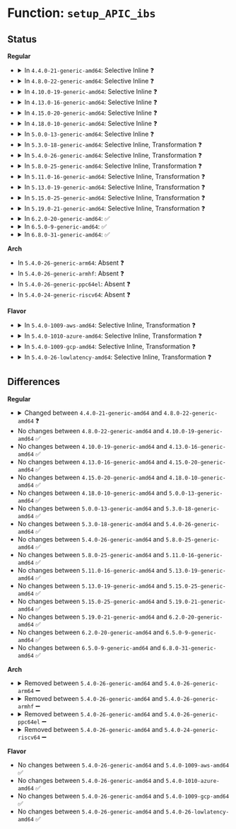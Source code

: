 # Function: <code>setup_APIC_ibs</code>

## Status
<b>Regular</b>
<ul>
<li>
<details>
<summary>In <code>4.4.0-21-generic-amd64</code>: Selective Inline ❓</summary>

```c
void setup_APIC_ibs(void * dummy)
```

```json
{
  "name": "setup_APIC_ibs",
  "collision_type": "Unique Static",
  "inline_type": "Selective",
  "funcs": [
    {
      "addr": 18446744071578883696,
      "name": "setup_APIC_ibs",
      "external": false,
      "loc": "arch/x86/events/amd/ibs.c:857",
      "file": "arch/x86/events/amd/ibs.c",
      "inline": "not declared, inlined",
      "caller_inline": [],
      "caller_func": [
        "arch/x86/events/amd/ibs.c:perf_ibs_cpu_notifier",
        "arch/x86/events/amd/ibs.c:perf_ibs_resume",
        "arch/x86/events/amd/ibs.c:perf_ibs_resume"
      ]
    }
  ],
  "symbols": [
    {
      "addr": 18446744071578883696,
      "name": "setup_APIC_ibs",
      "section": ".text",
      "bind": "STB_LOCAL",
      "size": 115
    }
  ]
}
```
</details>
</li>
<li>
<details>
<summary>In <code>4.8.0-22-generic-amd64</code>: Selective Inline ❓</summary>

```c
void setup_APIC_ibs()
```

```json
{
  "name": "setup_APIC_ibs",
  "collision_type": "Unique Static",
  "inline_type": "Selective",
  "funcs": [
    {
      "addr": 18446744071578884912,
      "name": "setup_APIC_ibs",
      "external": false,
      "loc": "arch/x86/events/amd/ibs.c:924",
      "file": "arch/x86/events/amd/ibs.c",
      "inline": "not declared, inlined",
      "caller_inline": [],
      "caller_func": [
        "arch/x86/events/amd/ibs.c:perf_ibs_resume",
        "arch/x86/events/amd/ibs.c:perf_ibs_resume",
        "arch/x86/events/amd/ibs.c:x86_pmu_amd_ibs_starting_cpu"
      ]
    }
  ],
  "symbols": [
    {
      "addr": 18446744071578884912,
      "name": "setup_APIC_ibs",
      "section": ".text",
      "bind": "STB_LOCAL",
      "size": 72
    }
  ]
}
```
</details>
</li>
<li>
<details>
<summary>In <code>4.10.0-19-generic-amd64</code>: Selective Inline ❓</summary>

```c
void setup_APIC_ibs()
```

```json
{
  "name": "setup_APIC_ibs",
  "collision_type": "Unique Static",
  "inline_type": "Selective",
  "funcs": [
    {
      "addr": 18446744071578884976,
      "name": "setup_APIC_ibs",
      "external": false,
      "loc": "arch/x86/events/amd/ibs.c:924",
      "file": "arch/x86/events/amd/ibs.c",
      "inline": "not declared, inlined",
      "caller_inline": [],
      "caller_func": [
        "arch/x86/events/amd/ibs.c:perf_ibs_resume",
        "arch/x86/events/amd/ibs.c:perf_ibs_resume",
        "arch/x86/events/amd/ibs.c:x86_pmu_amd_ibs_starting_cpu"
      ]
    }
  ],
  "symbols": [
    {
      "addr": 18446744071578884976,
      "name": "setup_APIC_ibs",
      "section": ".text",
      "bind": "STB_LOCAL",
      "size": 72
    }
  ]
}
```
</details>
</li>
<li>
<details>
<summary>In <code>4.13.0-16-generic-amd64</code>: Selective Inline ❓</summary>

```c
void setup_APIC_ibs()
```

```json
{
  "name": "setup_APIC_ibs",
  "collision_type": "Unique Static",
  "inline_type": "Selective",
  "funcs": [
    {
      "addr": 18446744071578884320,
      "name": "setup_APIC_ibs",
      "external": false,
      "loc": "arch/x86/events/amd/ibs.c:925",
      "file": "arch/x86/events/amd/ibs.c",
      "inline": "not declared, inlined",
      "caller_inline": [],
      "caller_func": [
        "arch/x86/events/amd/ibs.c:perf_ibs_resume",
        "arch/x86/events/amd/ibs.c:perf_ibs_resume",
        "arch/x86/events/amd/ibs.c:x86_pmu_amd_ibs_starting_cpu"
      ]
    }
  ],
  "symbols": [
    {
      "addr": 18446744071578884320,
      "name": "setup_APIC_ibs",
      "section": ".text",
      "bind": "STB_LOCAL",
      "size": 72
    }
  ]
}
```
</details>
</li>
<li>
<details>
<summary>In <code>4.15.0-20-generic-amd64</code>: Selective Inline ❓</summary>

```c
void setup_APIC_ibs()
```

```json
{
  "name": "setup_APIC_ibs",
  "collision_type": "Unique Static",
  "inline_type": "Selective",
  "funcs": [
    {
      "addr": 18446744071578883184,
      "name": "setup_APIC_ibs",
      "external": false,
      "loc": "arch/x86/events/amd/ibs.c:925",
      "file": "arch/x86/events/amd/ibs.c",
      "inline": "not declared, inlined",
      "caller_inline": [],
      "caller_func": [
        "arch/x86/events/amd/ibs.c:perf_ibs_resume",
        "arch/x86/events/amd/ibs.c:perf_ibs_resume",
        "arch/x86/events/amd/ibs.c:x86_pmu_amd_ibs_starting_cpu"
      ]
    }
  ],
  "symbols": [
    {
      "addr": 18446744071578883184,
      "name": "setup_APIC_ibs",
      "section": ".text",
      "bind": "STB_LOCAL",
      "size": 72
    }
  ]
}
```
</details>
</li>
<li>
<details>
<summary>In <code>4.18.0-10-generic-amd64</code>: Selective Inline ❓</summary>

```c
void setup_APIC_ibs()
```

```json
{
  "name": "setup_APIC_ibs",
  "collision_type": "Unique Static",
  "inline_type": "Selective",
  "funcs": [
    {
      "addr": 18446744071578884976,
      "name": "setup_APIC_ibs",
      "external": false,
      "loc": "arch/x86/events/amd/ibs.c:929",
      "file": "arch/x86/events/amd/ibs.c",
      "inline": "not declared, inlined",
      "caller_inline": [],
      "caller_func": [
        "arch/x86/events/amd/ibs.c:perf_ibs_resume",
        "arch/x86/events/amd/ibs.c:perf_ibs_resume",
        "arch/x86/events/amd/ibs.c:x86_pmu_amd_ibs_starting_cpu"
      ]
    }
  ],
  "symbols": [
    {
      "addr": 18446744071578884976,
      "name": "setup_APIC_ibs",
      "section": ".text",
      "bind": "STB_LOCAL",
      "size": 72
    }
  ]
}
```
</details>
</li>
<li>
<details>
<summary>In <code>5.0.0-13-generic-amd64</code>: Selective Inline ❓</summary>

```c
void setup_APIC_ibs()
```

```json
{
  "name": "setup_APIC_ibs",
  "collision_type": "Unique Static",
  "inline_type": "Selective",
  "funcs": [
    {
      "addr": 18446744071578884768,
      "name": "setup_APIC_ibs",
      "external": false,
      "loc": "arch/x86/events/amd/ibs.c:929",
      "file": "arch/x86/events/amd/ibs.c",
      "inline": "not declared, inlined",
      "caller_inline": [],
      "caller_func": [
        "arch/x86/events/amd/ibs.c:perf_ibs_resume",
        "arch/x86/events/amd/ibs.c:perf_ibs_resume",
        "arch/x86/events/amd/ibs.c:x86_pmu_amd_ibs_starting_cpu"
      ]
    }
  ],
  "symbols": [
    {
      "addr": 18446744071578884768,
      "name": "setup_APIC_ibs",
      "section": ".text",
      "bind": "STB_LOCAL",
      "size": 72
    }
  ]
}
```
</details>
</li>
<li>
<details>
<summary>In <code>5.3.0-18-generic-amd64</code>: Selective Inline, Transformation ❓</summary>

```c
void setup_APIC_ibs()
```

```json
{
  "name": "setup_APIC_ibs",
  "collision_type": "Unique Static",
  "inline_type": "Selective",
  "funcs": [
    {
      "addr": 18446744071578888982,
      "name": "setup_APIC_ibs",
      "external": false,
      "loc": "arch/x86/events/amd/ibs.c:925",
      "file": "arch/x86/events/amd/ibs.c",
      "inline": "not declared, inlined",
      "caller_inline": [],
      "caller_func": [
        "arch/x86/events/amd/ibs.c:perf_ibs_resume",
        "arch/x86/events/amd/ibs.c:perf_ibs_resume",
        "arch/x86/events/amd/ibs.c:x86_pmu_amd_ibs_starting_cpu"
      ]
    }
  ],
  "symbols": [
    {
      "addr": 18446744071578886016,
      "name": "setup_APIC_ibs",
      "section": ".text",
      "bind": "STB_LOCAL",
      "size": 59
    },
    {
      "addr": 18446744071578888982,
      "name": "setup_APIC_ibs.cold",
      "section": ".text",
      "bind": "STB_LOCAL",
      "size": 24
    }
  ]
}
```
</details>
</li>
<li>
<details>
<summary>In <code>5.4.0-26-generic-amd64</code>: Selective Inline, Transformation ❓</summary>

```c
void setup_APIC_ibs()
```

```json
{
  "name": "setup_APIC_ibs",
  "collision_type": "Unique Static",
  "inline_type": "Selective",
  "funcs": [
    {
      "addr": 18446744071578890034,
      "name": "setup_APIC_ibs",
      "external": false,
      "loc": "arch/x86/events/amd/ibs.c:927",
      "file": "arch/x86/events/amd/ibs.c",
      "inline": "not declared, inlined",
      "caller_inline": [],
      "caller_func": [
        "arch/x86/events/amd/ibs.c:perf_ibs_resume",
        "arch/x86/events/amd/ibs.c:perf_ibs_resume",
        "arch/x86/events/amd/ibs.c:x86_pmu_amd_ibs_starting_cpu"
      ]
    }
  ],
  "symbols": [
    {
      "addr": 18446744071578887024,
      "name": "setup_APIC_ibs",
      "section": ".text",
      "bind": "STB_LOCAL",
      "size": 59
    },
    {
      "addr": 18446744071578890034,
      "name": "setup_APIC_ibs.cold",
      "section": ".text",
      "bind": "STB_LOCAL",
      "size": 24
    }
  ]
}
```
</details>
</li>
<li>
<details>
<summary>In <code>5.8.0-25-generic-amd64</code>: Selective Inline, Transformation ❓</summary>

```c
void setup_APIC_ibs()
```

```json
{
  "name": "setup_APIC_ibs",
  "collision_type": "Unique Static",
  "inline_type": "Selective",
  "funcs": [
    {
      "addr": 18446744071578894770,
      "name": "setup_APIC_ibs",
      "external": false,
      "loc": "arch/x86/events/amd/ibs.c:927",
      "file": "arch/x86/events/amd/ibs.c",
      "inline": "not declared, inlined",
      "caller_inline": [],
      "caller_func": [
        "arch/x86/events/amd/ibs.c:perf_ibs_resume",
        "arch/x86/events/amd/ibs.c:perf_ibs_resume",
        "arch/x86/events/amd/ibs.c:x86_pmu_amd_ibs_starting_cpu"
      ]
    }
  ],
  "symbols": [
    {
      "addr": 18446744071578892224,
      "name": "setup_APIC_ibs",
      "section": ".text",
      "bind": "STB_LOCAL",
      "size": 59
    },
    {
      "addr": 18446744071578894770,
      "name": "setup_APIC_ibs.cold",
      "section": ".text",
      "bind": "STB_LOCAL",
      "size": 24
    }
  ]
}
```
</details>
</li>
<li>
<details>
<summary>In <code>5.11.0-16-generic-amd64</code>: Selective Inline, Transformation ❓</summary>

```c
void setup_APIC_ibs()
```

```json
{
  "name": "setup_APIC_ibs",
  "collision_type": "Unique Static",
  "inline_type": "Selective",
  "funcs": [
    {
      "addr": 18446744071591239847,
      "name": "setup_APIC_ibs",
      "external": false,
      "loc": "arch/x86/events/amd/ibs.c:970",
      "file": "arch/x86/events/amd/ibs.c",
      "inline": "not declared, inlined",
      "caller_inline": [],
      "caller_func": [
        "arch/x86/events/amd/ibs.c:perf_ibs_resume",
        "arch/x86/events/amd/ibs.c:perf_ibs_resume",
        "arch/x86/events/amd/ibs.c:x86_pmu_amd_ibs_starting_cpu"
      ]
    }
  ],
  "symbols": [
    {
      "addr": 18446744071578888128,
      "name": "setup_APIC_ibs",
      "section": ".text",
      "bind": "STB_LOCAL",
      "size": 59
    },
    {
      "addr": 18446744071591239847,
      "name": "setup_APIC_ibs.cold",
      "section": ".text",
      "bind": "STB_LOCAL",
      "size": 24
    }
  ]
}
```
</details>
</li>
<li>
<details>
<summary>In <code>5.13.0-19-generic-amd64</code>: Selective Inline, Transformation ❓</summary>

```c
void setup_APIC_ibs()
```

```json
{
  "name": "setup_APIC_ibs",
  "collision_type": "Unique Static",
  "inline_type": "Selective",
  "funcs": [
    {
      "addr": 18446744071591182647,
      "name": "setup_APIC_ibs",
      "external": false,
      "loc": "arch/x86/events/amd/ibs.c:970",
      "file": "arch/x86/events/amd/ibs.c",
      "inline": "not declared, inlined",
      "caller_inline": [],
      "caller_func": [
        "arch/x86/events/amd/ibs.c:perf_ibs_resume",
        "arch/x86/events/amd/ibs.c:perf_ibs_resume",
        "arch/x86/events/amd/ibs.c:x86_pmu_amd_ibs_starting_cpu"
      ]
    }
  ],
  "symbols": [
    {
      "addr": 18446744071578890384,
      "name": "setup_APIC_ibs",
      "section": ".text",
      "bind": "STB_LOCAL",
      "size": 59
    },
    {
      "addr": 18446744071591182647,
      "name": "setup_APIC_ibs.cold",
      "section": ".text",
      "bind": "STB_LOCAL",
      "size": 24
    }
  ]
}
```
</details>
</li>
<li>
<details>
<summary>In <code>5.15.0-25-generic-amd64</code>: Selective Inline, Transformation ❓</summary>

```c
void setup_APIC_ibs()
```

```json
{
  "name": "setup_APIC_ibs",
  "collision_type": "Unique Static",
  "inline_type": "Selective",
  "funcs": [
    {
      "addr": 18446744071592039690,
      "name": "setup_APIC_ibs",
      "external": false,
      "loc": "arch/x86/events/amd/ibs.c:974",
      "file": "arch/x86/events/amd/ibs.c",
      "inline": "not declared, inlined",
      "caller_inline": [],
      "caller_func": [
        "arch/x86/events/amd/ibs.c:perf_ibs_resume",
        "arch/x86/events/amd/ibs.c:perf_ibs_resume",
        "arch/x86/events/amd/ibs.c:x86_pmu_amd_ibs_starting_cpu"
      ]
    }
  ],
  "symbols": [
    {
      "addr": 18446744071578891808,
      "name": "setup_APIC_ibs",
      "section": ".text",
      "bind": "STB_LOCAL",
      "size": 59
    },
    {
      "addr": 18446744071592039690,
      "name": "setup_APIC_ibs.cold",
      "section": ".text",
      "bind": "STB_LOCAL",
      "size": 24
    }
  ]
}
```
</details>
</li>
<li>
<details>
<summary>In <code>5.19.0-21-generic-amd64</code>: Selective Inline, Transformation ❓</summary>

```c
void setup_APIC_ibs()
```

```json
{
  "name": "setup_APIC_ibs",
  "collision_type": "Unique Static",
  "inline_type": "Selective",
  "funcs": [
    {
      "addr": 18446744071593805884,
      "name": "setup_APIC_ibs",
      "external": false,
      "loc": "arch/x86/events/amd/ibs.c:1119",
      "file": "arch/x86/events/amd/ibs.c",
      "inline": "not declared, inlined",
      "caller_inline": [],
      "caller_func": [
        "arch/x86/events/amd/ibs.c:perf_ibs_resume",
        "arch/x86/events/amd/ibs.c:perf_ibs_resume",
        "arch/x86/events/amd/ibs.c:x86_pmu_amd_ibs_starting_cpu"
      ]
    }
  ],
  "symbols": [
    {
      "addr": 18446744071578894464,
      "name": "setup_APIC_ibs",
      "section": ".text",
      "bind": "STB_LOCAL",
      "size": 84
    },
    {
      "addr": 18446744071593805884,
      "name": "setup_APIC_ibs.cold",
      "section": ".text",
      "bind": "STB_LOCAL",
      "size": 24
    }
  ]
}
```
</details>
</li>
<li>
<details>
<summary>In <code>6.2.0-20-generic-amd64</code>: ✅</summary>

```c
void setup_APIC_ibs()
```

```json
{
  "name": "setup_APIC_ibs",
  "collision_type": "Unique Static",
  "inline_type": "No",
  "funcs": [
    {
      "addr": 18446744071578906848,
      "name": "setup_APIC_ibs",
      "external": false,
      "loc": "arch/x86/events/amd/ibs.c:1445",
      "file": "arch/x86/events/amd/ibs.c",
      "inline": "seen, unknown",
      "caller_inline": [],
      "caller_func": [
        "arch/x86/events/amd/ibs.c:perf_ibs_resume",
        "arch/x86/events/amd/ibs.c:perf_ibs_resume",
        "arch/x86/events/amd/ibs.c:x86_pmu_amd_ibs_starting_cpu"
      ]
    }
  ],
  "symbols": [
    {
      "addr": 18446744071578906848,
      "name": "setup_APIC_ibs",
      "section": ".text",
      "bind": "STB_LOCAL",
      "size": 95
    }
  ]
}
```
</details>
</li>
<li>
<details>
<summary>In <code>6.5.0-9-generic-amd64</code>: ✅</summary>

```c
void setup_APIC_ibs()
```

```json
{
  "name": "setup_APIC_ibs",
  "collision_type": "Unique Static",
  "inline_type": "No",
  "funcs": [
    {
      "addr": 18446744071578904256,
      "name": "setup_APIC_ibs",
      "external": false,
      "loc": "arch/x86/events/amd/ibs.c:1441",
      "file": "arch/x86/events/amd/ibs.c",
      "inline": "seen, unknown",
      "caller_inline": [],
      "caller_func": [
        "arch/x86/events/amd/ibs.c:perf_ibs_resume",
        "arch/x86/events/amd/ibs.c:perf_ibs_resume",
        "arch/x86/events/amd/ibs.c:x86_pmu_amd_ibs_starting_cpu"
      ]
    }
  ],
  "symbols": [
    {
      "addr": 18446744071578904256,
      "name": "setup_APIC_ibs",
      "section": ".text",
      "bind": "STB_LOCAL",
      "size": 95
    }
  ]
}
```
</details>
</li>
<li>
<details>
<summary>In <code>6.8.0-31-generic-amd64</code>: ✅</summary>

```c
void setup_APIC_ibs()
```

```json
{
  "name": "setup_APIC_ibs",
  "collision_type": "Unique Static",
  "inline_type": "No",
  "funcs": [
    {
      "addr": 18446744071578926592,
      "name": "setup_APIC_ibs",
      "external": false,
      "loc": "arch/x86/events/amd/ibs.c:1450",
      "file": "arch/x86/events/amd/ibs.c",
      "inline": "seen, unknown",
      "caller_inline": [],
      "caller_func": [
        "arch/x86/events/amd/ibs.c:perf_ibs_resume",
        "arch/x86/events/amd/ibs.c:perf_ibs_resume",
        "arch/x86/events/amd/ibs.c:x86_pmu_amd_ibs_starting_cpu"
      ]
    }
  ],
  "symbols": [
    {
      "addr": 18446744071578926592,
      "name": "setup_APIC_ibs",
      "section": ".text",
      "bind": "STB_LOCAL",
      "size": 95
    }
  ]
}
```
</details>
</li>
</ul>
<b>Arch</b>
<ul>
<li>
In <code>5.4.0-26-generic-arm64</code>: Absent ❓
</li>
<li>
In <code>5.4.0-26-generic-armhf</code>: Absent ❓
</li>
<li>
In <code>5.4.0-26-generic-ppc64el</code>: Absent ❓
</li>
<li>
In <code>5.4.0-24-generic-riscv64</code>: Absent ❓
</li>
</ul>
<b>Flavor</b>
<ul>
<li>
<details>
<summary>In <code>5.4.0-1009-aws-amd64</code>: Selective Inline, Transformation ❓</summary>

```c
void setup_APIC_ibs()
```

```json
{
  "name": "setup_APIC_ibs",
  "collision_type": "Unique Static",
  "inline_type": "Selective",
  "funcs": [
    {
      "addr": 18446744071578890034,
      "name": "setup_APIC_ibs",
      "external": false,
      "loc": "arch/x86/events/amd/ibs.c:927",
      "file": "arch/x86/events/amd/ibs.c",
      "inline": "not declared, inlined",
      "caller_inline": [],
      "caller_func": [
        "arch/x86/events/amd/ibs.c:perf_ibs_resume",
        "arch/x86/events/amd/ibs.c:perf_ibs_resume",
        "arch/x86/events/amd/ibs.c:x86_pmu_amd_ibs_starting_cpu"
      ]
    }
  ],
  "symbols": [
    {
      "addr": 18446744071578887024,
      "name": "setup_APIC_ibs",
      "section": ".text",
      "bind": "STB_LOCAL",
      "size": 59
    },
    {
      "addr": 18446744071578890034,
      "name": "setup_APIC_ibs.cold",
      "section": ".text",
      "bind": "STB_LOCAL",
      "size": 24
    }
  ]
}
```
</details>
</li>
<li>
<details>
<summary>In <code>5.4.0-1010-azure-amd64</code>: Selective Inline, Transformation ❓</summary>

```c
void setup_APIC_ibs()
```

```json
{
  "name": "setup_APIC_ibs",
  "collision_type": "Unique Static",
  "inline_type": "Selective",
  "funcs": [
    {
      "addr": 18446744071578884289,
      "name": "setup_APIC_ibs",
      "external": false,
      "loc": "arch/x86/events/amd/ibs.c:927",
      "file": "arch/x86/events/amd/ibs.c",
      "inline": "not declared, inlined",
      "caller_inline": [],
      "caller_func": [
        "arch/x86/events/amd/ibs.c:perf_ibs_resume",
        "arch/x86/events/amd/ibs.c:perf_ibs_resume",
        "arch/x86/events/amd/ibs.c:x86_pmu_amd_ibs_starting_cpu"
      ]
    }
  ],
  "symbols": [
    {
      "addr": 18446744071578881376,
      "name": "setup_APIC_ibs",
      "section": ".text",
      "bind": "STB_LOCAL",
      "size": 88
    },
    {
      "addr": 18446744071578884289,
      "name": "setup_APIC_ibs.cold",
      "section": ".text",
      "bind": "STB_LOCAL",
      "size": 24
    }
  ]
}
```
</details>
</li>
<li>
<details>
<summary>In <code>5.4.0-1009-gcp-amd64</code>: Selective Inline, Transformation ❓</summary>

```c
void setup_APIC_ibs()
```

```json
{
  "name": "setup_APIC_ibs",
  "collision_type": "Unique Static",
  "inline_type": "Selective",
  "funcs": [
    {
      "addr": 18446744071578889970,
      "name": "setup_APIC_ibs",
      "external": false,
      "loc": "arch/x86/events/amd/ibs.c:927",
      "file": "arch/x86/events/amd/ibs.c",
      "inline": "not declared, inlined",
      "caller_inline": [],
      "caller_func": [
        "arch/x86/events/amd/ibs.c:perf_ibs_resume",
        "arch/x86/events/amd/ibs.c:perf_ibs_resume",
        "arch/x86/events/amd/ibs.c:x86_pmu_amd_ibs_starting_cpu"
      ]
    }
  ],
  "symbols": [
    {
      "addr": 18446744071578886960,
      "name": "setup_APIC_ibs",
      "section": ".text",
      "bind": "STB_LOCAL",
      "size": 59
    },
    {
      "addr": 18446744071578889970,
      "name": "setup_APIC_ibs.cold",
      "section": ".text",
      "bind": "STB_LOCAL",
      "size": 24
    }
  ]
}
```
</details>
</li>
<li>
<details>
<summary>In <code>5.4.0-26-lowlatency-amd64</code>: Selective Inline, Transformation ❓</summary>

```c
void setup_APIC_ibs()
```

```json
{
  "name": "setup_APIC_ibs",
  "collision_type": "Unique Static",
  "inline_type": "Selective",
  "funcs": [
    {
      "addr": 18446744071578890422,
      "name": "setup_APIC_ibs",
      "external": false,
      "loc": "arch/x86/events/amd/ibs.c:927",
      "file": "arch/x86/events/amd/ibs.c",
      "inline": "not declared, inlined",
      "caller_inline": [],
      "caller_func": [
        "arch/x86/events/amd/ibs.c:perf_ibs_resume",
        "arch/x86/events/amd/ibs.c:perf_ibs_resume",
        "arch/x86/events/amd/ibs.c:x86_pmu_amd_ibs_starting_cpu"
      ]
    }
  ],
  "symbols": [
    {
      "addr": 18446744071578887312,
      "name": "setup_APIC_ibs",
      "section": ".text",
      "bind": "STB_LOCAL",
      "size": 59
    },
    {
      "addr": 18446744071578890422,
      "name": "setup_APIC_ibs.cold",
      "section": ".text",
      "bind": "STB_LOCAL",
      "size": 24
    }
  ]
}
```
</details>
</li>
</ul>

## Differences
<b>Regular</b>
<ul>
<li>
<details>
<summary>Changed between <code>4.4.0-21-generic-amd64</code> and <code>4.8.0-22-generic-amd64</code> ❓</summary>
<ul>
<li>
<b>Param removed. </b>
<code>void * dummy</code>
</li>
</ul>
</details>
</li>
<li>
No changes between <code>4.8.0-22-generic-amd64</code> and <code>4.10.0-19-generic-amd64</code> ✅
</li>
<li>
No changes between <code>4.10.0-19-generic-amd64</code> and <code>4.13.0-16-generic-amd64</code> ✅
</li>
<li>
No changes between <code>4.13.0-16-generic-amd64</code> and <code>4.15.0-20-generic-amd64</code> ✅
</li>
<li>
No changes between <code>4.15.0-20-generic-amd64</code> and <code>4.18.0-10-generic-amd64</code> ✅
</li>
<li>
No changes between <code>4.18.0-10-generic-amd64</code> and <code>5.0.0-13-generic-amd64</code> ✅
</li>
<li>
No changes between <code>5.0.0-13-generic-amd64</code> and <code>5.3.0-18-generic-amd64</code> ✅
</li>
<li>
No changes between <code>5.3.0-18-generic-amd64</code> and <code>5.4.0-26-generic-amd64</code> ✅
</li>
<li>
No changes between <code>5.4.0-26-generic-amd64</code> and <code>5.8.0-25-generic-amd64</code> ✅
</li>
<li>
No changes between <code>5.8.0-25-generic-amd64</code> and <code>5.11.0-16-generic-amd64</code> ✅
</li>
<li>
No changes between <code>5.11.0-16-generic-amd64</code> and <code>5.13.0-19-generic-amd64</code> ✅
</li>
<li>
No changes between <code>5.13.0-19-generic-amd64</code> and <code>5.15.0-25-generic-amd64</code> ✅
</li>
<li>
No changes between <code>5.15.0-25-generic-amd64</code> and <code>5.19.0-21-generic-amd64</code> ✅
</li>
<li>
No changes between <code>5.19.0-21-generic-amd64</code> and <code>6.2.0-20-generic-amd64</code> ✅
</li>
<li>
No changes between <code>6.2.0-20-generic-amd64</code> and <code>6.5.0-9-generic-amd64</code> ✅
</li>
<li>
No changes between <code>6.5.0-9-generic-amd64</code> and <code>6.8.0-31-generic-amd64</code> ✅
</li>
</ul>
<b>Arch</b>
<ul>
<li>
<details>
<summary>Removed between <code>5.4.0-26-generic-amd64</code> and <code>5.4.0-26-generic-arm64</code> ➖</summary>

```c
void setup_APIC_ibs()
```
</details>
</li>
<li>
<details>
<summary>Removed between <code>5.4.0-26-generic-amd64</code> and <code>5.4.0-26-generic-armhf</code> ➖</summary>

```c
void setup_APIC_ibs()
```
</details>
</li>
<li>
<details>
<summary>Removed between <code>5.4.0-26-generic-amd64</code> and <code>5.4.0-26-generic-ppc64el</code> ➖</summary>

```c
void setup_APIC_ibs()
```
</details>
</li>
<li>
<details>
<summary>Removed between <code>5.4.0-26-generic-amd64</code> and <code>5.4.0-24-generic-riscv64</code> ➖</summary>

```c
void setup_APIC_ibs()
```
</details>
</li>
</ul>
<b>Flavor</b>
<ul>
<li>
No changes between <code>5.4.0-26-generic-amd64</code> and <code>5.4.0-1009-aws-amd64</code> ✅
</li>
<li>
No changes between <code>5.4.0-26-generic-amd64</code> and <code>5.4.0-1010-azure-amd64</code> ✅
</li>
<li>
No changes between <code>5.4.0-26-generic-amd64</code> and <code>5.4.0-1009-gcp-amd64</code> ✅
</li>
<li>
No changes between <code>5.4.0-26-generic-amd64</code> and <code>5.4.0-26-lowlatency-amd64</code> ✅
</li>
</ul>
